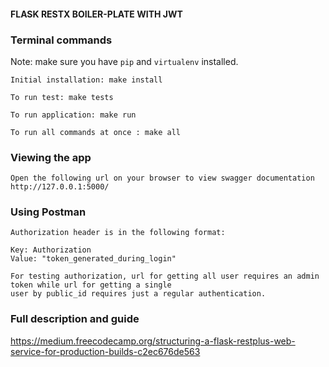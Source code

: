 #### FLASK RESTX BOILER-PLATE WITH JWT

### Terminal commands

Note: make sure you have `pip` and `virtualenv` installed.

    Initial installation: make install

    To run test: make tests

    To run application: make run

    To run all commands at once : make all

### Viewing the app

    Open the following url on your browser to view swagger documentation
    http://127.0.0.1:5000/

### Using Postman

    Authorization header is in the following format:

    Key: Authorization
    Value: "token_generated_during_login"

    For testing authorization, url for getting all user requires an admin token while url for getting a single
    user by public_id requires just a regular authentication.

### Full description and guide

https://medium.freecodecamp.org/structuring-a-flask-restplus-web-service-for-production-builds-c2ec676de563
